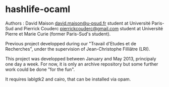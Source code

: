 hashlife-ocaml
==============

Authors : David Maison <david.maison@u-psud.fr> student at Université Paris-Sud and Pierrick Couderc <pierrickcouderc@gmail.com> student at Université Pierre et Marie Curie (former Paris-Sud's student).


Previous project developped during our "Travail d'Etudes et de Recherches", under the supervision of Jean-Christophe Filliâtre (LRI).

This project was developped between January and May 2013, principaly one day a week. For now, it is only an archive repository but some further work could be done "for the fun".

It requires lablgtk2 and cairo, that can be installed via opam.
